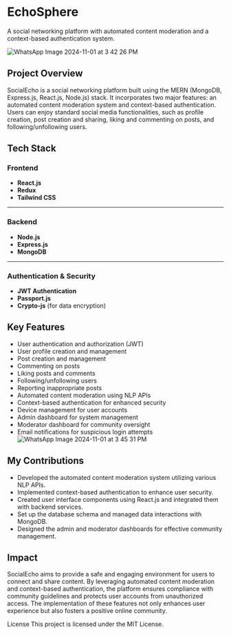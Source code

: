 
# EchoSphere

A social networking platform with automated content moderation and a context-based authentication system.

![WhatsApp Image 2024-11-01 at 3 42 26 PM](https://github.com/user-attachments/assets/25136041-2cfe-48b4-8058-1118cd896568)

## Project Overview

SocialEcho is a social networking platform built using the MERN (MongoDB, Express.js, React.js, Node.js) stack. It incorporates two major features: an automated content moderation system and context-based authentication. Users can enjoy standard social media functionalities, such as profile creation, post creation and sharing, liking and commenting on posts, and following/unfollowing users.


## Tech Stack

### Frontend
- **React.js**
- **Redux**
- **Tailwind CSS**
  
---

### Backend
- **Node.js**
- **Express.js**
- **MongoDB**

---

### Authentication & Security
- **JWT Authentication**
- **Passport.js**
- **Crypto-js** (for data encryption)

## Key Features
- User authentication and authorization (JWT)
- User profile creation and management
- Post creation and management
- Commenting on posts
- Liking posts and comments
- Following/unfollowing users
- Reporting inappropriate posts
- Automated content moderation using NLP APIs
- Context-based authentication for enhanced security
- Device management for user accounts
- Admin dashboard for system management
- Moderator dashboard for community oversight
- Email notifications for suspicious login attempts
![WhatsApp Image 2024-11-01 at 3 45 31 PM](https://github.com/user-attachments/assets/25ca8440-23e6-47ed-a1da-86aa3f06bf73)

## My Contributions
- Developed the automated content moderation system utilizing various NLP APIs.
- Implemented context-based authentication to enhance user security.
- Created user interface components using React.js and integrated them with backend services.
- Set up the database schema and managed data interactions with MongoDB.
- Designed the admin and moderator dashboards for effective community management.

## Impact
SocialEcho aims to provide a safe and engaging environment for users to connect and share content. By leveraging automated content moderation and context-based authentication, the platform ensures compliance with community guidelines and protects user accounts from unauthorized access. The implementation of these features not only enhances user experience but also fosters a positive online community.

License
This project is licensed under the MIT License.
